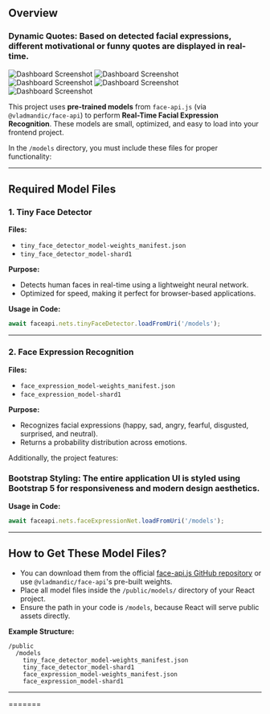 ## Overview
### Dynamic Quotes: Based on detected facial expressions, different motivational or funny quotes are displayed in real-time.
![Dashboard Screenshot](images/Screenshot%202025-04-26%20at%208.38.29 PM.png)
![Dashboard Screenshot](images/Screenshot%202025-04-26%20at%208.38.39 PM.png)
![Dashboard Screenshot](images/Screenshot%202025-04-26%20at%208.38.57 PM.png)
![Dashboard Screenshot](images/Screenshot%202025-04-26%20at%208.41.31 PM.png)
![Dashboard Screenshot](images/Screenshot%202025-04-26%20at%208.42.32 PM.png)

This project uses **pre-trained models** from `face-api.js` (via `@vladmandic/face-api`) to perform **Real-Time Facial Expression Recognition**. These models are small, optimized, and easy to load into your frontend project.

In the `/models` directory, you must include these files for proper functionality:

---

## Required Model Files

### 1. Tiny Face Detector

**Files:**

- `tiny_face_detector_model-weights_manifest.json`
- `tiny_face_detector_model-shard1`

**Purpose:**

- Detects human faces in real-time using a lightweight neural network.
- Optimized for speed, making it perfect for browser-based applications.

**Usage in Code:**

```javascript
await faceapi.nets.tinyFaceDetector.loadFromUri('/models');
```

---

### 2. Face Expression Recognition

**Files:**

- `face_expression_model-weights_manifest.json`
- `face_expression_model-shard1`

**Purpose:**

- Recognizes facial expressions (happy, sad, angry, fearful, disgusted, surprised, and neutral).
- Returns a probability distribution across emotions.

Additionally, the project features:



### Bootstrap Styling: The entire application UI is styled using Bootstrap 5 for responsiveness and modern design aesthetics.

**Usage in Code:**

```javascript
await faceapi.nets.faceExpressionNet.loadFromUri('/models');
```

---

## How to Get These Model Files?

- You can download them from the official [face-api.js GitHub repository](https://github.com/justadudewhohacks/face-api.js) or use `@vladmandic/face-api`'s pre-built weights.
- Place all model files inside the `/public/models/` directory of your React project.
- Ensure the path in your code is `/models`, because React will serve public assets directly.

**Example Structure:**

```
/public
  /models
    tiny_face_detector_model-weights_manifest.json
    tiny_face_detector_model-shard1
    face_expression_model-weights_manifest.json
    face_expression_model-shard1
```

---





=======



